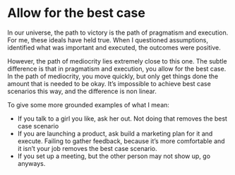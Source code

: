 # Allow for the best case


In our universe, the path to victory is the path of pragmatism and execution.
For me, these ideals have held true. When I questioned assumptions, identified
what was important and executed, the outcomes were positive.

However, the path of mediocrity lies extremely close to this one. The subtle
difference is that in pragmatism and execution, you allow for the best case.
In the path of mediocrity, you move quickly, but only get things done the
amount that is needed to be okay. It’s impossible to achieve best case
scenarios this way, and the difference is non linear.

To give some more grounded examples of what I mean:

  * If you talk to a girl you like, ask her out. Not doing that removes the best case scenario
  * If you are launching a product, ask build a marketing plan for it and execute. Failing to gather feedback, because it’s more comfortable and it isn’t your job removes the best case scenario.
  * If you set up a meeting, but the other person may not show up, go anyways.

